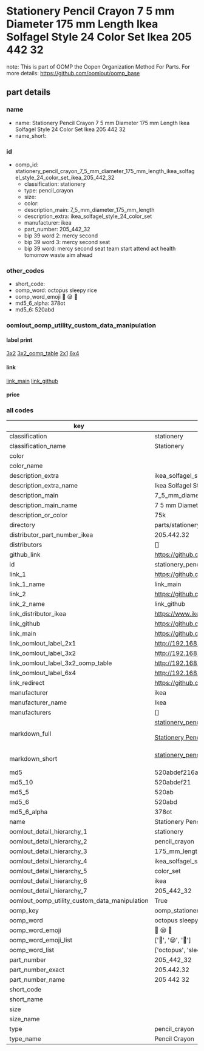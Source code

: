 # Stationery Pencil Crayon 7 5 mm Diameter 175 mm Length Ikea Solfagel Style 24 Color Set Ikea 205 442 32  

note: This is part of OOMP the Oopen Organization Method For Parts. For more details: https://github.com/oomlout/oomp_base

##  part details
  







### name
* name: Stationery Pencil Crayon 7 5 mm Diameter 175 mm Length Ikea Solfagel Style 24 Color Set Ikea 205 442 32
* name_short: 
### id
* oomp_id: stationery_pencil_crayon_7_5_mm_diameter_175_mm_length_ikea_solfagel_style_24_color_set_ikea_205_442_32
  * classification: stationery
  * type: pencil_crayon
  * size: 
  * color: 
  * description_main: 7_5_mm_diameter_175_mm_length
  * description_extra: ikea_solfagel_style_24_color_set
  * manufacturer: ikea
  * part_number: 205_442_32
  * bip 39 word 2: mercy second
  * bip 39 word 3: mercy second seat
  * bip 39 word: mercy second seat team start attend act health tomorrow waste aim ahead

### other_codes
* short_code: 
* oomp_word: octopus sleepy rice
* oomp_word_emoji :octopus: :sleepy: :rice:
* md5_6_alpha: 378ot
* md5_6: 520abd






### oomlout_oomp_utility_custom_data_manipulation
#### label print
[3x2](http://192.168.1.245:1112/?label=oomp%20378ot)
[3x2_oomp_table](http://192.168.1.108:1112/?label=oomp%20378ot)
[2x1](http://192.168.1.242:1112/?label=oomp%20378ot)
[6x4](http://192.168.1.55:1112/?label=oomp%20378ot)    

#### link

[link_main](https://github.com/oomlout/oomlout_oomp_version_1_messy/tree/main/parts/stationery_pencil_crayon_7_5_mm_diameter_175_mm_length_ikea_solfagel_style_24_color_set_ikea_205_442_32) [link_github](https://github.com/oomlout/oomlout_oomp_version_1_messy/tree/main/parts/stationery_pencil_crayon_7_5_mm_diameter_175_mm_length_ikea_solfagel_style_24_color_set_ikea_205_442_32)                             

#### price







### all codes 
| key | value |  
| --- | --- |  
| classification | stationery |  
| classification_name | Stationery |  
| color |  |  
| color_name |  |  
| description_extra | ikea_solfagel_style_24_color_set |  
| description_extra_name | Ikea Solfagel Style 24 Color Set |  
| description_main | 7_5_mm_diameter_175_mm_length |  
| description_main_name | 7 5 mm Diameter 175 mm Length |  
| description_or_color | 75k |  
| directory | parts/stationery_pencil_crayon_7_5_mm_diameter_175_mm_length_ikea_solfagel_style_24_color_set_ikea_205_442_32 |  
| distributor_part_number_ikea | 205.442.32 |  
| distributors | [] |  
| github_link | https://github.com/oomlout/oomlout_oomp_part_src/tree/main/parts/stationery_pencil_crayon_7_5_mm_diameter_175_mm_length_ikea_solfagel_style_24_color_set_ikea_205_442_32 |  
| id | stationery_pencil_crayon_7_5_mm_diameter_175_mm_length_ikea_solfagel_style_24_color_set_ikea_205_442_32 |  
| link_1 | https://github.com/oomlout/oomlout_oomp_version_1_messy/tree/main/parts/stationery_pencil_crayon_7_5_mm_diameter_175_mm_length_ikea_solfagel_style_24_color_set_ikea_205_442_32 |  
| link_1_name | link_main |  
| link_2 | https://github.com/oomlout/oomlout_oomp_version_1_messy/tree/main/parts/stationery_pencil_crayon_7_5_mm_diameter_175_mm_length_ikea_solfagel_style_24_color_set_ikea_205_442_32 |  
| link_2_name | link_github |  
| link_distributor_ikea | https://www.ikea.com/gb/en/p/solfagel-coloured-pencil-mixed-colours-20544232/ |  
| link_github | https://github.com/oomlout/oomlout_oomp_version_1_messy/tree/main/parts/stationery_pencil_crayon_7_5_mm_diameter_175_mm_length_ikea_solfagel_style_24_color_set_ikea_205_442_32 |  
| link_main | https://github.com/oomlout/oomlout_oomp_version_1_messy/tree/main/parts/stationery_pencil_crayon_7_5_mm_diameter_175_mm_length_ikea_solfagel_style_24_color_set_ikea_205_442_32 |  
| link_oomlout_label_2x1 | http://192.168.1.242:1112/?label=oomp%20378ot |  
| link_oomlout_label_3x2 | http://192.168.1.245:1112/?label=oomp%20378ot |  
| link_oomlout_label_3x2_oomp_table | http://192.168.1.108:1112/?label=oomp%20378ot |  
| link_oomlout_label_6x4 | http://192.168.1.55:1112/?label=oomp%20378ot |  
| link_redirect | https://github.com/oomlout/oomlout_oomp_version_1_messy/tree/main/parts/stationery_pencil_crayon_7_5_mm_diameter_175_mm_length_ikea_solfagel_style_24_color_set_ikea_205_442_32 |  
| manufacturer | ikea |  
| manufacturer_name | Ikea |  
| manufacturers | [] |  
| markdown_full | [stationery_pencil_crayon_7_5_mm_diameter_175_mm_length_ikea_solfagel_style_24_color_set_ikea_205_442_32](none)<br>[](none)<br>[Stationery Pencil Crayon 7 5 Mm Diameter 175 Mm Length Ikea Solfagel Style 24 Color Set Ikea 205 442 32](none)<br><br> |  
| markdown_short | [stationery_pencil_crayon_7_5_mm_diameter_175_mm_length_ikea_solfagel_style_24_color_set_ikea_205_442_32](none)<br><br> |  
| md5 | 520abdef216a204c3a6a5deb84b09c5a |  
| md5_10 | 520abdef21 |  
| md5_5 | 520ab |  
| md5_6 | 520abd |  
| md5_6_alpha | 378ot |  
| name | Stationery Pencil Crayon 7 5 mm Diameter 175 mm Length Ikea Solfagel Style 24 Color Set Ikea 205 442 32 |  
| oomlout_detail_hierarchy_1 | stationery |  
| oomlout_detail_hierarchy_2 | pencil_crayon |  
| oomlout_detail_hierarchy_3 | 175_mm_length |  
| oomlout_detail_hierarchy_4 | ikea_solfagel_style_24 |  
| oomlout_detail_hierarchy_5 | color_set |  
| oomlout_detail_hierarchy_6 | ikea |  
| oomlout_detail_hierarchy_7 | 205_442_32 |  
| oomlout_oomp_utility_custom_data_manipulation | True |  
| oomp_key | oomp_stationery_pencil_crayon_7_5_mm_diameter_175_mm_length_ikea_solfagel_style_24_color_set_ikea_205_442_32 |  
| oomp_word | octopus sleepy rice |  
| oomp_word_emoji | :octopus: :sleepy: :rice: |  
| oomp_word_emoji_list | [':octopus:', ':sleepy:', ':rice:'] |  
| oomp_word_list | ['octopus', 'sleepy', 'rice'] |  
| part_number | 205_442_32 |  
| part_number_exact | 205.442.32 |  
| part_number_name | 205 442 32 |  
| short_code |  |  
| short_name |  |  
| size |  |  
| size_name |  |  
| type | pencil_crayon |  
| type_name | Pencil Crayon |  
